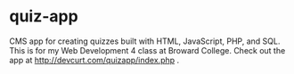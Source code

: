 # quiz-app
CMS app for creating quizzes built with HTML, JavaScript, PHP, and SQL. This is for my Web Development 4 class at Broward College. Check out the app at http://devcurt.com/quizapp/index.php .

